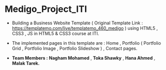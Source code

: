 # Medigo_Project_ITI

- Building a Business Website Template ( Original Template Link : https://templatemo.com/live/templatemo_460_medigo ) using HTML5 , CSS3 , JS in HTML5 & CSS3 course at ITI.

- The implemented pages in this template are : Home , Portfolio ( Portfolio Grid , Portfolio Image , Portfolio Slideshow ) , Contact pages.
  
- **Team Members :** **Nagham Mohamed** , **Toka Shawky** , **Hana Ahmed** , **Malak Tarek.**
